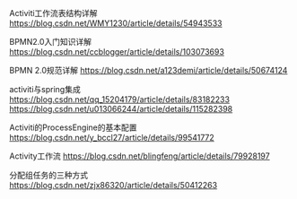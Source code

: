 Activiti工作流表结构详解  
https://blog.csdn.net/WMY1230/article/details/54943533

BPMN2.0入门知识详解  
https://blog.csdn.net/ccblogger/article/details/103073693

BPMN 2.0规范详解
https://blog.csdn.net/a123demi/article/details/50674124

activiti与spring集成   
https://blog.csdn.net/qq_15204179/article/details/83182233
https://blog.csdn.net/u013066244/article/details/115282398

Activiti的ProcessEngine的基本配置
https://blog.csdn.net/y_bccl27/article/details/99541772

Activity工作流
https://blog.csdn.net/blingfeng/article/details/79928197

分配组任务的三种方式 
https://blog.csdn.net/zjx86320/article/details/50412263
